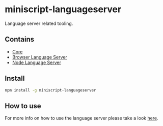 # miniscript-languageserver

Language server related tooling.

## Contains

- [Core](https://github.com/ayecue/miniscript-languageserver/tree/main/packages/core)
- [Browser Language Server](https://github.com/ayecue/miniscript-languageserver/tree/main/packages/browser)
- [Node Language Server](https://github.com/ayecue/miniscript-languageserver/tree/main/packages/node)

## Install

```bash
npm install -g miniscript-languageserver
```

## How to use

For more info on how to use the language server please take a look [here](https://github.com/ayecue/miniscript-languageserver/blob/main/packages/node/README.md).